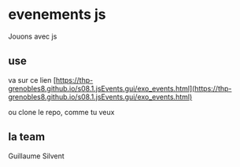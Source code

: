 # evenements js

Jouons avec js

## use

va sur ce lien
[https://thp-grenobles8.github.io/s08.1.jsEvents.gui/exo_events.html](https://thp-grenobles8.github.io/s08.1.jsEvents.gui/exo_events.html)

ou clone le repo, comme tu veux

## la team

Guillaume Silvent
